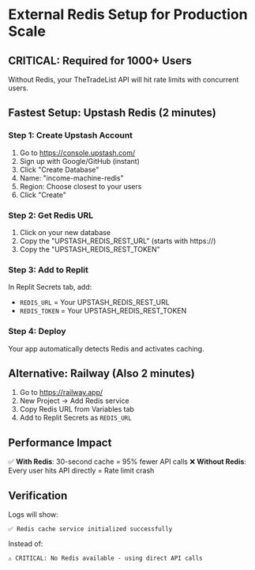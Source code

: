 # External Redis Setup for Production Scale

## CRITICAL: Required for 1000+ Users
Without Redis, your TheTradeList API will hit rate limits with concurrent users.

## Fastest Setup: Upstash Redis (2 minutes)

### Step 1: Create Upstash Account
1. Go to https://console.upstash.com/
2. Sign up with Google/GitHub (instant)
3. Click "Create Database"
4. Name: "income-machine-redis" 
5. Region: Choose closest to your users
6. Click "Create"

### Step 2: Get Redis URL
1. Click on your new database
2. Copy the "UPSTASH_REDIS_REST_URL" (starts with https://)
3. Copy the "UPSTASH_REDIS_REST_TOKEN"

### Step 3: Add to Replit
In Replit Secrets tab, add:
- `REDIS_URL` = Your UPSTASH_REDIS_REST_URL
- `REDIS_TOKEN` = Your UPSTASH_REDIS_REST_TOKEN

### Step 4: Deploy
Your app automatically detects Redis and activates caching.

## Alternative: Railway (Also 2 minutes)
1. Go to https://railway.app/
2. New Project → Add Redis service
3. Copy Redis URL from Variables tab
4. Add to Replit Secrets as `REDIS_URL`

## Performance Impact
✅ **With Redis**: 30-second cache = 95% fewer API calls
❌ **Without Redis**: Every user hits API directly = Rate limit crash

## Verification
Logs will show:
```
✅ Redis cache service initialized successfully
```
Instead of:
```
⚠️ CRITICAL: No Redis available - using direct API calls
```